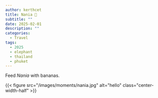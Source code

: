 ```yaml
---
author: kerthcet
title: Nania 🐘
subtitle: ""
date: 2025-02-01
description: ""
categories:
  - Travel
tags:
  - 2025
  - elephant
  - thailand
  - phuket
---
```


Feed *Nania* with bananas.

{{< figure src="/images/moments/nania.jpg" alt="hello" class="center-width-half" >}}
